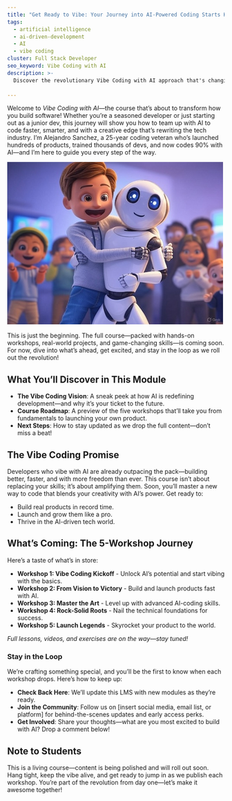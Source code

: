 ```yaml
---
title: "Get Ready to Vibe: Your Journey into AI-Powered Coding Starts Here"
tags:
  - artificial intelligence
  - ai-driven-development
  - AI
  - vibe coding
cluster: Full Stack Developer
seo_keyword: Vibe Coding with AI
description: >-
  Discover the revolutionary Vibe Coding with AI approach that's changing how we build software! Learn from an industry veteran with 25+ years of experience how to leverage AI to code faster, better, and with more creativity.

---
```



Welcome to *Vibe Coding with AI*—the course that’s about to transform how you build software! Whether you’re a seasoned developer or just starting out as a junior dev, this journey will show you how to team up with AI to code faster, smarter, and with a creative edge that’s rewriting the tech industry. I’m Alejandro Sanchez, a 25-year coding veteran who’s launched hundreds of products, trained thousands of devs, and now codes 90% with AI—and I’m here to guide you every step of the way.

![vibe coding](https://github.com/alesanchezr/vibe-coding-with-ai/blob/main/assets/vibe-coding.jpg?raw=true)

This is just the beginning. The full course—packed with hands-on workshops, real-world projects, and game-changing skills—is coming soon. For now, dive into what’s ahead, get excited, and stay in the loop as we roll out the revolution!

## What You’ll Discover in This Module

- **The Vibe Coding Vision**: A sneak peek at how AI is redefining development—and why it’s your ticket to the future.
- **Course Roadmap**: A preview of the five workshops that’ll take you from fundamentals to launching your own product.
- **Next Steps**: How to stay updated as we drop the full content—don’t miss a beat!


## The Vibe Coding Promise

Developers who vibe with AI are already outpacing the pack—building better, faster, and with more freedom than ever. This course isn’t about replacing your skills; it’s about amplifying them. Soon, you’ll master a new way to code that blends your creativity with AI’s power. Get ready to:

- Build real products in record time.
- Launch and grow them like a pro.
- Thrive in the AI-driven tech world.

## What’s Coming: The 5-Workshop Journey

Here’s a taste of what’s in store:

- **Workshop 1: Vibe Coding Kickoff** - Unlock AI’s potential and start vibing with the basics.
- **Workshop 2: From Vision to Victory** - Build and launch products fast with AI.
- **Workshop 3: Master the Art** - Level up with advanced AI-coding skills.
- **Workshop 4: Rock-Solid Roots** - Nail the technical foundations for success.
- **Workshop 5: Launch Legends** - Skyrocket your product to the world.  

*Full lessons, videos, and exercises are on the way—stay tuned!*

### Stay in the Loop

We’re crafting something special, and you’ll be the first to know when each workshop drops. Here’s how to keep up:
- **Check Back Here**: We’ll update this LMS with new modules as they’re ready.
- **Join the Community**: Follow us on [insert social media, email list, or platform] for behind-the-scenes updates and early access perks.
- **Get Involved**: Share your thoughts—what are you most excited to build with AI? Drop a comment below!

## Note to Students

This is a living course—content is being polished and will roll out soon. Hang tight, keep the vibe alive, and get ready to jump in as we publish each workshop. You’re part of the revolution from day one—let’s make it awesome together!
